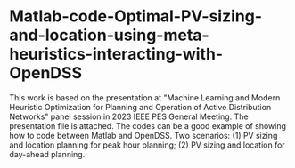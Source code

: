 # Matlab-code-Optimal-PV-sizing-and-location-using-meta-heuristics-interacting-with-OpenDSS
This work is based on the presentation at "Machine Learning and Modern Heuristic Optimization for Planning and Operation of Active Distribution Networks" panel session in 2023 IEEE PES General Meeting. The presentation file is attached. The codes can be a good example of showing how to code between Matlab and OpenDSS. Two scenarios: (1) PV sizing and location planning for peak hour planning; (2) PV sizing and location for day-ahead planning.
